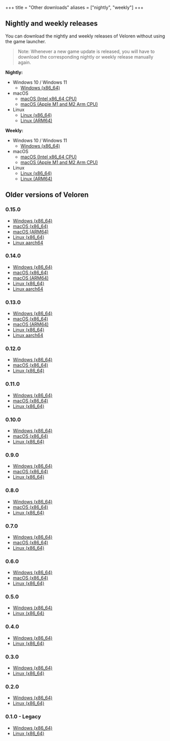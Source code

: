 +++
title = "Other downloads"
aliases = ["nightly", "weekly"]
+++

## Nightly and weekly releases

You can download the nightly and weekly releases of Veloren without using the game launcher.

> Note: Whenever a new game update is released, you will have to download the corresponding nightly or weekly release manually again.

**Nightly:**

- Windows 10 / Windows 11
  - [Windows (x86_64)](https://download.veloren.net/latest/windows/x86_64/nightly)
- macOS
  - [macOS (Intel x86_64 CPU)](https://download.veloren.net/latest/macos/x86_64/nightly)
  - [macOS (Apple M1 and M2 Arm CPU)](https://download.veloren.net/latest/macos/aarch64/nightly)
- Linux
  - [Linux (x86_64)](https://download.veloren.net/latest/linux/x86_64/nightly)
  - [Linux (ARM64)](https://download.veloren.net/latest/linux/aarch64/nightly)

**Weekly:**

- Windows 10 / Windows 11
  - [Windows (x86_64)](https://download.veloren.net/latest/windows/x86_64/weekly)
- macOS
  - [macOS (Intel x86_64 CPU)](https://download.veloren.net/latest/macos/x86_64/weekly)
  - [macOS (Apple M1 and M2 Arm CPU)](https://download.veloren.net/latest/macos/aarch64/weekly)
- Linux
  - [Linux (x86_64)](https://download.veloren.net/latest/linux/x86_64/weekly)
  - [Linux (ARM64)](https://download.veloren.net/latest/linux/aarch64/weekly)

## Older versions of Veloren

### 0.15.0

- [Windows (x86_64)](https://gitlab.com/veloren/veloren/-/jobs/artifacts/v0.15.0/download?job=windows-x86_64)
- [macOS (x86_64)](https://gitlab.com/veloren/veloren/-/jobs/artifacts/v0.15.0/download?job=macos-x86_64)
- [macOS (ARM64)](https://gitlab.com/veloren/veloren/-/jobs/artifacts/v0.15.0/download?job=macos-aarch64)
- [Linux (x86_64)](https://gitlab.com/veloren/veloren/-/jobs/artifacts/v0.15.0/download?job=linux-x86_64)
- [Linux aarch64](https://gitlab.com/veloren/veloren/-/jobs/artifacts/v0.15.0/download?job=linux-aarch64)

### 0.14.0

- [Windows (x86_64)](https://gitlab.com/veloren/veloren/-/jobs/artifacts/v0.14.0/download?job=windows-x86_64)
- [macOS (x86_64)](https://gitlab.com/veloren/veloren/-/jobs/artifacts/v0.14.0/download?job=macos-x86_64)
- [macOS (ARM64)](https://gitlab.com/veloren/veloren/-/jobs/artifacts/v0.14.0/download?job=macos-aarch64)
- [Linux (x86_64)](https://gitlab.com/veloren/veloren/-/jobs/artifacts/v0.14.0/download?job=linux-x86_64)
- [Linux aarch64](https://gitlab.com/veloren/veloren/-/jobs/artifacts/v0.14.0/download?job=linux-aarch64)

### 0.13.0

- [Windows (x86_64)](https://gitlab.com/veloren/veloren/-/jobs/artifacts/v0.13.0/download?job=windows-x86_64)
- [macOS (x86_64)](https://gitlab.com/veloren/veloren/-/jobs/artifacts/v0.13.0/download?job=macos-x86_64)
- [macOS (ARM64)](https://gitlab.com/veloren/veloren/-/jobs/artifacts/v0.13.0/download?job=macos-aarch64)
- [Linux (x86_64)](https://gitlab.com/veloren/veloren/-/jobs/artifacts/v0.13.0/download?job=linux-x86_64)
- [Linux aarch64](https://gitlab.com/veloren/veloren/-/jobs/artifacts/v0.13.0/download?job=linux-aarch64)

### 0.12.0

- [Windows (x86_64)](https://s3.eu-central-1.wasabisys.com/veloren-releases/v0.12.0/v0.12.0-windows.zip)
- [macOS (x86_64)](https://s3.eu-central-1.wasabisys.com/veloren-releases/v0.12.0/v0.12.0-macos.tar.gz)
- [Linux (x86_64)](https://s3.eu-central-1.wasabisys.com/veloren-releases/v0.12.0/v0.12.0-linux.tar.gz)

### 0.11.0

- [Windows (x86_64)](https://s3.eu-central-1.wasabisys.com/veloren-releases/v0.11.0/v0.11.0-windows.zip)
- [macOS (x86_64)](https://s3.eu-central-1.wasabisys.com/veloren-releases/v0.11.0/v0.11.0-macos.tar.gz)
- [Linux (x86_64)](https://s3.eu-central-1.wasabisys.com/veloren-releases/v0.11.0/v0.11.0-linux.tar.gz)

### 0.10.0

- [Windows (x86_64)](https://s3.eu-central-1.wasabisys.com/veloren-releases/v0.10.0/v0.10.0-windows.zip)
- [macOS (x86_64)](https://s3.eu-central-1.wasabisys.com/veloren-releases/v0.10.0/v0.10.0-macos.tar.gz)
- [Linux (x86_64)](https://s3.eu-central-1.wasabisys.com/veloren-releases/v0.10.0/v0.10.0-linux.tar.gz)

### 0.9.0

- [Windows (x86_64)](https://gitlab.com/veloren/veloren/-/jobs/artifacts/v0.9.0/download?job=windows)
- [macOS (x86_64)](https://gitlab.com/veloren/veloren/-/jobs/artifacts/v0.9.0/download?job=macos)
- [Linux (x86_64)](https://gitlab.com/veloren/veloren/-/jobs/artifacts/v0.9.0/download?job=linux)

### 0.8.0

- [Windows (x86_64)](https://gitlab.com/veloren/veloren/-/jobs/artifacts/v0.8.0/download?job=windows)
- [macOS (x86_64)](https://gitlab.com/veloren/veloren/-/jobs/artifacts/v0.8.0/download?job=macos)
- [Linux (x86_64)](https://gitlab.com/veloren/veloren/-/jobs/artifacts/v0.8.0/download?job=linux)

### 0.7.0

- [Windows (x86_64)](https://s3.eu-central-1.wasabisys.com/veloren-releases/v0.7.0/v0.7.0-windows.zip)
- [macOS (x86_64)](https://s3.eu-central-1.wasabisys.com/veloren-releases/v0.7.0/v0.7.0-macos.tar.gz)
- [Linux (x86_64)](https://s3.eu-central-1.wasabisys.com/veloren-releases/v0.7.0/v0.7.0-linux.tar.gz)

### 0.6.0

- [Windows (x86_64)](https://gitlab.com/veloren/veloren/-/jobs/artifacts/v0.6.0/download?job=windows)
- [macOS (x86_64)](https://gitlab.com/veloren/veloren/-/jobs/artifacts/v0.6.0/download?job=macos)
- [Linux (x86_64)](https://gitlab.com/veloren/veloren/-/jobs/artifacts/v0.6.0/download?job=linux)

### 0.5.0

- [Windows (x86_64)](https://s3.eu-central-1.wasabisys.com/veloren-releases/v0.5.0/v0.5.0-windows.zip)
- [Linux (x86_64)](https://s3.eu-central-1.wasabisys.com/veloren-releases/v0.5.0/v0.5.0-linux.tar.gz)

### 0.4.0

- [Windows (x86_64)](https://s3.eu-central-1.wasabisys.com/veloren-releases/v0.4.0/v0.4.0-windows.zip)
- [Linux (x86_64)](https://s3.eu-central-1.wasabisys.com/veloren-releases/v0.4.0/v0.4.0-linux.tar.gz)

### 0.3.0

- [Windows (x86_64)](https://s3.eu-central-1.wasabisys.com/veloren-releases/v0.3.0/v0.3.0-windows.zip)
- [Linux (x86_64)](https://s3.eu-central-1.wasabisys.com/veloren-releases/v0.3.0/v0.3.0-linux.tar.gz)

### 0.2.0

- [Windows (x86_64)](https://s3.eu-central-1.wasabisys.com/veloren-releases/v0.2.0/v0.2.0-windows.zip)
- [Linux (x86_64)](https://s3.eu-central-1.wasabisys.com/veloren-releases/v0.2.0/v0.2.0-linux.tar.gz)

### 0.1.0 - Legacy

- [Windows (x86_64)](https://gitlab.com/veloren/game/-/jobs/artifacts/v0.1.0/download?job=stable-windows-optimized)
- [Linux (x86_64)](https://gitlab.com/veloren/game/-/jobs/artifacts/v0.1.0/download?job=stable-linux-optimized)
